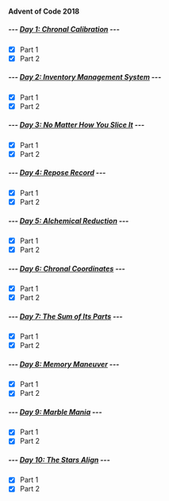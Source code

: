 #### Advent of Code 2018

##### --- [Day 1: Chronal Calibration](d01) ---
- [x] Part 1
- [x] Part 2

##### --- [Day 2: Inventory Management System](d02) ---
- [x] Part 1
- [x] Part 2

##### --- [Day 3: No Matter How You Slice It](d03) ---
- [x] Part 1
- [x] Part 2

##### --- [Day 4: Repose Record](d04) ---
- [x] Part 1
- [x] Part 2

##### --- [Day 5: Alchemical Reduction](d05) ---
- [x] Part 1
- [x] Part 2

##### --- [Day 6: Chronal Coordinates](d06) ---
- [x] Part 1
- [x] Part 2

##### --- [Day 7: The Sum of Its Parts](d07) ---
- [x] Part 1
- [x] Part 2

##### --- [Day 8: Memory Maneuver](d08) ---
- [x] Part 1
- [x] Part 2

##### --- [Day 9: Marble Mania](d09) ---
- [x] Part 1
- [x] Part 2

##### --- [Day 10: The Stars Align](d10) ---
- [x] Part 1
- [x] Part 2